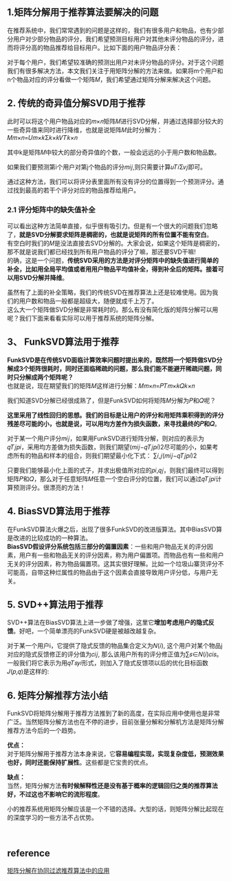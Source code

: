 ## 1.矩阵分解用于推荐算法要解决的问题
在推荐系统中，我们常常遇到的问题是这样的，我们有很多用户和物品，也有少部分用户对少部分物品的评分，我们希望预测目标用户对其他未评分物品的评分，进而将评分高的物品推荐给目标用户。比如下面的用户物品评分表：

对于每个用户，我们希望较准确的预测出用户对未评分物品的评分。对于这个问题我们有很多解决方法，本文我们关注于用矩阵分解的方法来做。如果将m个用户和n个物品对应的评分看做一个矩阵𝑀，我们希望通过矩阵分解来解决这个问题。
## 2. 传统的奇异值分解SVD用于推荐
此时可以将这个用户物品对应的𝑚×𝑛矩阵𝑀进行SVD分解，并通过选择部分较大的一些奇异值来同时进行降维，也就是说矩阵𝑀此时分解为：𝑀𝑚×𝑛=𝑈𝑚×𝑘Σ𝑘×𝑘𝑉𝑇𝑘×𝑛

其中k是矩阵𝑀中较大的部分奇异值的个数，一般会远远的小于用户数和物品数。

如果我们要预测第i个用户对第j个物品的评分𝑚𝑖𝑗,则只需要计算𝑢𝑇𝑖Σ𝑣𝑗即可。

通过这种方法，我们可以将评分表里面所有没有评分的位置得到一个预测评分。通过找到最高的若干个评分对应的物品推荐给用户。
### 2.1 评分矩阵中的缺失值补全
可以看出这种方法简单直接，似乎很有吸引力。但是有一个很大的问题我们忽略了，**就是SVD分解要求矩阵是稠密的，也就是说矩阵的所有位置不能有空白**。    
有空白时我们的𝑀是没法直接去SVD分解的。大家会说，如果这个矩阵是稠密的，那不就是说我们都已经找到所有用户物品的评分了嘛，那还要SVD干嘛!   
的确，这是一个问题，**传统SVD采用的方法是对评分矩阵中的缺失值进行简单的补全，比如用全局平均值或者用用户物品平均值补全，得到补全后的矩阵。接着可以用SVD分解并降维**。

虽然有了上面的补全策略，我们的传统SVD在推荐算法上还是较难使用。因为我们的用户数和物品一般都是超级大，随便就成千上万了。  
这么大一个矩阵做SVD分解是非常耗时的。那么有没有简化版的矩阵分解可以用呢？我们下面来看看实际可以用于推荐系统的矩阵分解。
## 3、 FunkSVD算法用于推荐
**FunkSVD是在传统SVD面临计算效率问题时提出来的，既然将一个矩阵做SVD分解成3个矩阵很耗时，同时还面临稀疏的问题，那么我们能不能避开稀疏问题，同时只分解成两个矩阵呢？**    
也就是说，现在期望我们的矩阵𝑀这样进行分解：𝑀𝑚×𝑛=𝑃𝑇𝑚×𝑘𝑄𝑘×𝑛   

我们知道SVD分解已经很成熟了，但是FunkSVD如何将矩阵𝑀分解为𝑃和𝑄呢？

**这里采用了线性回归的思想。我们的目标是让用户的评分和用矩阵乘积得到的评分残差尽可能的小，也就是说，可以用均方差作为损失函数，来寻找最终的𝑃和𝑄**。

对于某一个用户评分𝑚𝑖𝑗，如果用FunkSVD进行矩阵分解，则对应的表示为𝑞𝑇𝑗𝑝𝑖，采用均方差做为损失函数，则我们期望(𝑚𝑖𝑗−𝑞𝑇𝑗𝑝𝑖)2尽可能的小，如果考虑所有的物品和样本的组合，则我们期望最小化下式：
∑𝑖,𝑗(𝑚𝑖𝑗−𝑞𝑇𝑗𝑝𝑖)2

只要我们能够最小化上面的式子，并求出极值所对应的𝑝𝑖,𝑞𝑗，则我们最终可以得到矩阵𝑃和𝑄，那么对于任意矩阵𝑀任意一个空白评分的位置，我们可以通过𝑞𝑇𝑗𝑝𝑖计算预测评分。很漂亮的方法！

## 4. BiasSVD算法用于推荐
在FunkSVD算法火爆之后，出现了很多FunkSVD的改进版算法。其中BiasSVD算是改进的比较成功的一种算法。  
**BiasSVD假设评分系统包括三部分的偏置因素**：一些和用户物品无关的评分因素，用户有一些和物品无关的评分因素，称为用户偏置项。而物品也有一些和用户无关的评分因素，称为物品偏置项。这其实很好理解。比如一个垃圾山寨货评分不可能高，自带这种烂属性的物品由于这个因素会直接导致用户评分低，与用户无关。

## 5. SVD++算法用于推荐
SVD++算法在BiasSVD算法上进一步做了增强，这里它**增加考虑用户的隐式反馈**。好吧，一个简单漂亮的FunkSVD硬是被越改越复杂。

对于某一个用户i，它提供了隐式反馈的物品集合定义为𝑁(𝑖), 这个用户对某个物品j对应的隐式反馈修正的评分值为𝑐𝑖𝑗, 那么该用户所有的评分修正值为∑𝑠∈𝑁(𝑖)𝑐𝑖𝑠。  
一般我们将它表示为用𝑞𝑇𝑠𝑦𝑖形式，则加入了隐式反馈项以后的优化目标函数𝐽(𝑝,𝑞)是这样的:
## 6. 矩阵分解推荐方法小结
FunkSVD将矩阵分解用于推荐方法推到了新的高度，在实际应用中使用也是非常广泛。当然矩阵分解方法也在不停的进步，目前张量分解和分解机方法是矩阵分解推荐方法今后的一个趋势。

**优点：**  
对于矩阵分解用于推荐方法本身来说，它**容易编程实现，实现复杂度低，预测效果也好，同时还能保持扩展性**。这些都是它宝贵的优点。

**缺点：**   
当然，矩阵分解方法**有时候解释性还是没有基于概率的逻辑回归之类的推荐算法好，不过这也不影响它的流形程度**。  

小的推荐系统用矩阵分解应该是一个不错的选择。大型的话，则矩阵分解比起现在的深度学习的一些方法不占优势。

 

&nbsp;
## reference
[矩阵分解在协同过滤推荐算法中的应用](https://www.cnblogs.com/pinard/p/6351319.html)
